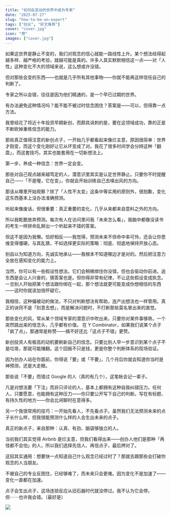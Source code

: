 ```yaml
---
title: "如何在变动的世界中成为专家"
date: "2025-07-27"
slug: "how-to-be-an-expert"
tags: ["创业", "好文推荐"]
cover: "cover.jpg"
icon: "😎"
images: ["cover.jpg"]
---
```

如果这世界是静止不变的，我们对观念的信心就能一路线性上升。某个想法经得起越多样、越严格的考验，就越可能是真的。许多人其实默默相信这一点——对「人性」这种变化不大的领域来说，这么想或许没错。



但对那些会变的东西——也就是几乎所有其他事物——你就不能再这样信任自己的判断了。



专家之所以会错，往往是因为他们精通的，是一个早已过期的世界。



有办法避免这种情况吗？能不能不被过时信念困住？答案是——可以，但得靠一点方法。



我曾经花了将近十年投资早期新创，而颇具讽刺的是，要在这领域成功，靠的正是不断砍掉重练信念的能力。



那些真正值得注意的新创点子，一开始几乎都看起来像烂主意，原因很简单：世界才刚变，而这个变化刚好让它从坏变成了对。我花了很多时间学会分辨这种「翻盘」，而这套技巧，其实也能套用在一切新想法上。



第一步，养成一种信念：世界一定会变。



那些对自己观点越来越笃定的人，潜意识里其实是认定世界静止。只要你不时提醒自己——「不是喔，它在变」，你就会开始训练自己去嗅出风的方向。



那该从哪里开始观察？除了「人性不太变」这条中等实用的原则外，很抱歉，变化这东西基本上没办法准确预测。



听起来像废话，但很重要：真正重要的变化，几乎从来都来自意料之外的方向。



所以我乾脆放弃预测。每次有人在访问里问我「未来怎么看」，我脑中都像没读书的考生一样拼命乱掰出一个听起来不错的答案。



但这不是因为我懒。恰好相反——我觉得，预测未来不但命中率可怜，还会让你思维变得僵硬。与其乱猜，不如选择更实际的策略：彻底、彻底地保持开放心态。



别自以为知道方向，先诚实地承认——我根本不知道哪边才是对的。然后把注意力全放在感知变化的能力上。



当然，你可以有一些假设性想法。它们会稍微绑住你没错，但也会驱动你前进。追东西是会让人兴奋的，猜答案也是。但你得非常有纪律，不让这些假设变成执念。
一旦别人开始把某个想法跟你绑在一起，那个想法就更可能变成你想相信的东西——这时你就该加倍怀疑它。



我相信，这种偏被动的做法，不只对判断想法有帮助，连产出想法也一样管用。真正的诀窍不是「刻意去想」，而是解决问题时，不打断那些莫名冒出来的直觉。



那些变化的风，常从某个领域专家的潜意识中吹出来。只要你对某件事够熟，一个突然跳出来的怪念头，几乎都有价值。
在 Y Combinator，如果我们说某个点子「疯了点」，那通常是称赞——搞不好还比「这点子不错」更赞。



新创投资人有极高的动机要刷新自己的信念。只要比别人早一步意识到某个点子不是垃圾，那就可能赚翻。这个回报不只是钱，更是你整个判断体系的现场验证。



因为创办人站在你面前，你得说「要」或「不要」，几个月后你就会知道你当时是神预测，还是大走眼。



那些说「不要」而错过 Google 的人（真的有几个），这笔帐会记一辈子。



凡是对想法要「下注」而非只评论的人，基本上都拥有这种自我纠错压力。任何人，只要愿意，也能拥有这种压力——你只要公开写下自己的判断。写在有标题、有持久性的地方——你会比闲聊时在意得多。



另一个我很常用的技巧：一开始先看人，不先看点子。虽然我们无法预测未来的点子长什么样，但我很能预测什么样的人会生出未来的点子。



真正的新点子，来自那种：认真、有劲、脑袋够独立的人。



当初我们其实觉得 Airbnb 是烂主意，但我们看得出来——创办人他们是那种「再怪都不会怕」的人，所以我们选择先信人、再信点子，最后押对了。



这招其实通用：想要快一点知道自己什么观念已经过时了？那就去跟那些会打破你观念的人当朋友。



不被自己的专业反困住，已经够难了，而未来只会更难。因为变化不是加速了——变化一直都在加速。



点子会生出点子，这场连锁反应从旧石器时代就没停过。我不认为它会停。
但⋯⋯也许我会错。（最好是）




![](https://prod-files-secure.s3.us-west-2.amazonaws.com/112d0858-5090-4d34-a606-b75eb8d65fd2/46476355-9cf3-4e99-9b7a-3531bc426380/1000202064.png?X-Amz-Algorithm=AWS4-HMAC-SHA256&X-Amz-Content-Sha256=UNSIGNED-PAYLOAD&X-Amz-Credential=ASIAZI2LB466UTNKJIDT%2F20250731%2Fus-west-2%2Fs3%2Faws4_request&X-Amz-Date=20250731T122803Z&X-Amz-Expires=3600&X-Amz-Security-Token=IQoJb3JpZ2luX2VjEKz%2F%2F%2F%2F%2F%2F%2F%2F%2F%2FwEaCXVzLXdlc3QtMiJIMEYCIQC1MOLlIb5Jfw8HKfY3VSDAUDpJFgDT50hJLeT4nczf9wIhAIlnaNewjyUCT6t%2F7VGBbGSRGc3obpywlMNN4hp3m8FAKogECNX%2F%2F%2F%2F%2F%2F%2F%2F%2F%2FwEQABoMNjM3NDIzMTgzODA1IgwHZZzbB0lFs9V9aW0q3ANxxbnDCtWiuT%2F0wljoepRPpqXtuAGg2Zrt4x%2B9LVa0ZPZEYopg1%2FnURw%2FABlsXln1%2BdgwXCyUUNwJ0vEBy7wQVlQJWcBECPCvvrvT3SmftsjmMBMoGrkfjJ6s6O%2FVe89TycishGyEfK8fnIjujjlblglYBYLd0AUEf0XajoiSWc55PYkqz%2FPF%2BT%2FAarREz6qdMipYUABRCBsyijogO4SXFci6%2FuG%2FHsdJ37tKVfHJICD2FtyLAz%2FR3f52v5uEfjZcO1ziN9tIlvKxVMWAjV32D1mrWVh5UjyS43n701Hdz2cpTn0or1Jkc9LklbEiZQ%2BU8tDFJJnnTkH7YFhITLeA7p8XJwILp54U90arPKQ6ck2PGDNkdjQJywEepckuvpWdbwwTmKgHIF36gPGXZrxujAaFU%2BiLGdBj%2F6sF11jxDe8qejAgdff1ZXwov9dglZlWGCGbED3Yw1CIyr1WuODjHALVjqcm2bpPvlgxCJ8R29Nw0h%2B958TbYM7j4nJJDNqU5dsFPychqW367NryCmb34EScuGNSjGhwiu3EI5HYIEE96zrBMiI17%2BwS%2FNqMZfbw2lnb2bv5RWaY3nz9zJkq7DkhFdurJ3seSqsxR0nrvGjXDaMyxyqgvZq0XXzCmqq3EBjqkAdNMWP9%2FAOxTGSu6JjLV1iRhe2VHo3aB6NqxjaD2GMP1kmT2dinCM0G%2FLPLhzAnRubAKCGHGONAA9L4VqOekisKYaSSdE5a4wqwLUq3P%2FBUb89mYn%2Fkh9DvRV42Ngh4AKsStVtXS5J8u%2BV09jrDDRu0%2BT2zTzf2irsg8fFkrQgLozejdGVFdeFajuiRtJoFTDJ0r2dDhmlhImsjnaszZIcBVe7CT&X-Amz-Signature=5c01cf9894a530c2720233cef3826a6427a6cf0cd75eeb876f304150a5424417&X-Amz-SignedHeaders=host&x-amz-checksum-mode=ENABLED&x-id=GetObject)

